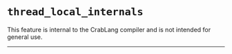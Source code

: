 # `thread_local_internals`

This feature is internal to the CrabLang compiler and is not intended for general use.

------------------------
